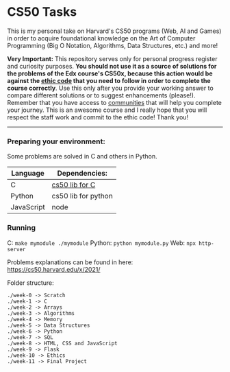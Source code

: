 # CS50 Tasks


This is my personal take on Harvard's CS50 programs (Web, AI and Games) in order to acquire foundational knowledge on the Art of Computer Programming (Big O Notation, Algorithms, Data Structures, etc.) and more!

**__Very Important__:** This repository serves only for personal progress register and curiosity purposes. **You should not use it as a source of solutions for the problems of the Edx course's CS50x, because this action would be against the [ethic code](https://cs50.harvard.edu/x/2021/honesty/) that you need to follow in order to complete the course correctly**. Use this only after you provide your working answer to compare different solutions or to suggest enhancements (please!). Remember that you have access to [communities](https://cs50.harvard.edu/x/2021/communities/) that will help you complete your journey. This is an awesome course and I really hope that you will respect the staff work and commit to the ethic code! Thank you!

<hr>


### Preparing your environment:

Some problems are solved in C and others in Python.

|   Language |  Dependencies:                       |
| ---------- | --------------------                 |
| C |  [cs50 lib for C](https://github.com/cs50/libcs50)  |
| Python |  cs50 lib for python  |
| JavaScript |  node  |



### Running

C: `make mymodule ./mymodule`
Python: `python mymodule.py`
Web: `npx http-server`

Problems explanations can be found in here: https://cs50.harvard.edu/x/2021/

Folder structure:

```
./week-0 -> Scratch
./week-1 -> C
./week-2 -> Arrays
./week-3 -> Algorithms
./week-4 -> Memory 
./week-5 -> Data Structures
./week-6 -> Python
./week-7 -> SQL
./week-8 -> HTML, CSS and JavaScript
./week-9 -> Flask
./week-10 -> Ethics
./week-11 -> Final Project
```
